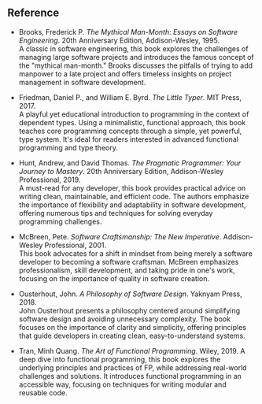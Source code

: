 
## Reference

- Brooks, Frederick P. *The Mythical Man-Month: Essays on Software Engineering*. 20th Anniversary Edition, Addison-Wesley, 1995.  
  A classic in software engineering, this book explores the challenges of managing large software projects and introduces the
  famous concept of the "mythical man-month." Brooks discusses the pitfalls of trying to add manpower to a late project and
  offers timeless insights on project management in software development.

- Friedman, Daniel P., and William E. Byrd. *The Little Typer*. MIT Press, 2017.  
  A playful yet educational introduction to programming in the context of dependent types. Using a minimalistic, functional
  approach, this book teaches core programming concepts through a simple, yet powerful, type system. It's ideal for readers
  interested in advanced functional programming and type theory.

- Hunt, Andrew, and David Thomas. *The Pragmatic Programmer: Your Journey to Mastery*. 20th Anniversary Edition, Addison-Wesley Professional, 2019.  
  A must-read for any developer, this book provides practical advice on writing clean, maintainable, and efficient code.
  The authors emphasize the importance of flexibility and adaptability in software development, offering numerous tips
  and techniques for solving everyday programming challenges.

- McBreen, Pete. *Software Craftsmanship: The New Imperative*. Addison-Wesley Professional, 2001.  
  This book advocates for a shift in mindset from being merely a software developer to becoming a software craftsman. McBreen
  emphasizes professionalism, skill development, and taking pride in one's work, focusing on the importance of quality in
  software creation.

- Ousterhout, John. *A Philosophy of Software Design*. Yaknyam Press, 2018.  
  John Ousterhout presents a philosophy centered around simplifying software design and avoiding unnecessary complexity.
  The book focuses on the importance of clarity and simplicity, offering principles that guide developers in creating clean,
  easy-to-understand systems.

- Tran, Minh Quang. *The Art of Functional Programming*. Wiley, 2019.
  A deep dive into functional programming, this book explores the underlying principles and practices of FP, while addressing
  real-world challenges and solutions. It introduces functional programming in an accessible way, focusing on techniques for
  writing modular and reusable code.
